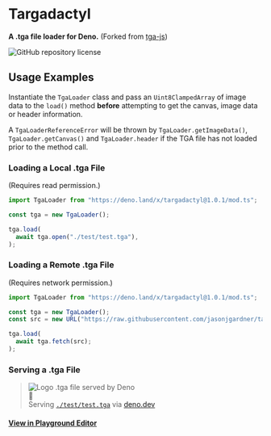 # Targadactyl

**A .tga file loader for Deno.** (Forked from
[tga-js](https://github.com/vthibault/tga.js))

![GitHub repository license](https://img.shields.io/github/license/jasonjgardner/targadactyl?style=for-the-badge)

## Usage Examples

Instantiate the `TgaLoader` class and pass an `Uint8ClampedArray` of image data
to the `load()` method **before** attempting to get the canvas, image data or
header information.

A `TgaLoaderReferenceError` will be thrown by `TgaLoader.getImageData()`,
`TgaLoader.getCanvas()` and `TgaLoader.header` if the TGA file has not loaded
prior to the method call.

### Loading a Local .tga File

(Requires read permission.)

```ts
import TgaLoader from "https://deno.land/x/targadactyl@1.0.1/mod.ts";

const tga = new TgaLoader();

tga.load(
  await tga.open("./test/test.tga"),
);
```

### Loading a Remote .tga File

(Requires network permission.)

```ts
import TgaLoader from "https://deno.land/x/targadactyl@1.0.1/mod.ts";

const tga = new TgaLoader();
const src = new URL("https://raw.githubusercontent.com/jasonjgardner/targadactyl/main/test/test.tga");

tga.load(
  await tga.fetch(src);
);
```

### Serving a .tga File

> ![Logo .tga file served by Deno](https://targadactyl-serve.deno.dev/)\
> 🎉\
> Serving [`./test/test.tga`](./test/test.tga) via
> [deno.dev](https://targadactyl-serve.deno.dev)

#### [View in Playground Editor](https://dash.deno.com/playground/targadactyl-serve)
